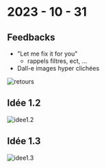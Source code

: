 # 2023 - 10 - 31

## Feedbacks 

- "Let me fix it for you"
  - rappels filtres, ect, ...
- Dall-e images hyper clichées



![retours](C:\Users\leyla\Desktop\head-md-future-of-drawing\process\2023-10-31\images\retours.jpeg)



## Idée 1.2

![idee1.2](C:\Users\leyla\Desktop\head-md-future-of-drawing\process\2023-10-31\images\idee1.2.jpeg)



## Idée 1.3

![idee1.3](C:\Users\leyla\Desktop\head-md-future-of-drawing\process\2023-10-31\images\idee1.3.jpeg)
